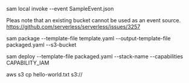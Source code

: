 sam local invoke --event SampleEvent.json

Pleas note that an existing bucket cannot be used as an event source.
https://github.com/serverless/serverless/issues/3257

sam package --template-file template.yaml --output-template-file packaged.yaml --s3-bucket <bucketname>

sam deploy --template-file packaged.yaml --stack-name <stackname>  --capabilities CAPABILITY_IAM 

aws s3 cp hello-world.txt s3://<bucketname>

